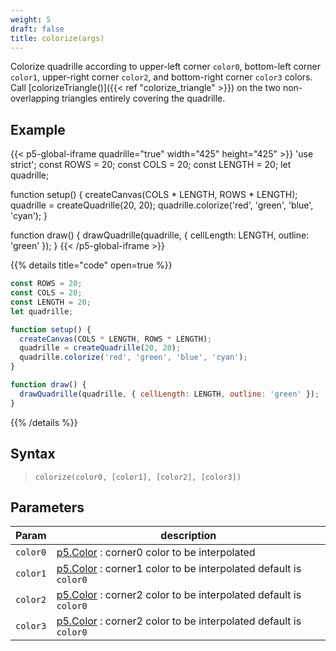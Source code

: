 ```yaml
---
weight: 5
draft: false
title: colorize(args)
---
```


Colorize quadrille according to upper-left corner `color0`, bottom-left corner `color1`, upper-right corner `color2`, and bottom-right corner `color3` colors. Call [colorizeTriangle()]({{< ref "colorize_triangle" >}}) on the two non-overlapping triangles entirely covering the quadrille.

## Example

{{< p5-global-iframe quadrille="true" width="425" height="425" >}}
'use strict';
const ROWS = 20;
const COLS = 20;
const LENGTH = 20;
let quadrille;

function setup() {
  createCanvas(COLS * LENGTH, ROWS * LENGTH);
  quadrille = createQuadrille(20, 20);
  quadrille.colorize('red', 'green', 'blue', 'cyan');
}

function draw() {
  drawQuadrille(quadrille, { cellLength: LENGTH, outline: 'green' });
}
{{< /p5-global-iframe >}}

{{% details title="code" open=true %}}
```js
const ROWS = 20;
const COLS = 20;
const LENGTH = 20;
let quadrille;

function setup() {
  createCanvas(COLS * LENGTH, ROWS * LENGTH);
  quadrille = createQuadrille(20, 20);
  quadrille.colorize('red', 'green', 'blue', 'cyan');
}

function draw() {
  drawQuadrille(quadrille, { cellLength: LENGTH, outline: 'green' });
}
```
{{% /details %}}

## Syntax

> `colorize(color0, [color1], [color2], [color3])`

## Parameters

| Param     | description                                                                                            |
|-----------|--------------------------------------------------------------------------------------------------------|
| `color0`  | [p5.Color](https://p5js.org/reference/#/p5.Color) : corner0 color to be interpolated                   |
| `color1`  | [p5.Color](https://p5js.org/reference/#/p5.Color) : corner1 color to be interpolated default is `color0` |
| `color2`  | [p5.Color](https://p5js.org/reference/#/p5.Color) : corner2 color to be interpolated default is `color0` |
| `color3`  | [p5.Color](https://p5js.org/reference/#/p5.Color) : corner2 color to be interpolated default is `color0` |